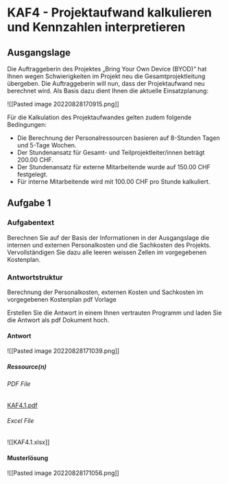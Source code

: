 # KAF4 - Projektaufwand kalkulieren und Kennzahlen interpretieren

## Ausgangslage
Die Auftraggeberin des Projektes „Bring Your Own Device (BYOD)“ hat Ihnen wegen Schwierigkeiten im Projekt neu die Gesamtprojektleitung übergeben. Die Auftraggeberin will nun, dass der Projektaufwand neu berechnet wird. Als Basis dazu dient Ihnen die aktuelle Einsatzplanung:

![[Pasted image 20220828170915.png]]

Für die Kalkulation des Projektaufwandes gelten zudem folgende Bedingungen:

- Die Berechnung der Personalressourcen basieren auf 8-Stunden Tagen und 5-Tage Wochen.
- Der Stundenansatz für Gesamt- und Teilprojektleiter/innen beträgt 200.00 CHF.
- Der Stundenansatz für externe Mitarbeitende wurde auf 150.00 CHF festgelegt.
- Für interne Mitarbeitende wird mit 100.00 CHF pro Stunde kalkuliert.

## Aufgabe 1
### Aufgabentext
Berechnen Sie auf der Basis der Informationen in der Ausgangslage die internen und externen Personalkosten und die Sachkosten des Projekts. Vervollständigen Sie dazu alle leeren weissen Zellen im vorgegebenen Kostenplan.

### Antwortstruktur
Berechnung der Personalkosten, externen Kosten und Sachkosten im vorgegebenen Kostenplan pdf Vorlage

Erstellen Sie die Antwort in einem Ihnen vertrauten Programm und laden Sie die Antwort als pdf Dokument hoch.

#### Antwort
![[Pasted image 20220828171039.png]]

##### Ressource(n)
###### PDF File
[KAF4.1.pdf](x-media/KAF4.1.pdf)

###### Excel File
![[KAF4.1.xlsx]]

#### Musterlösung
![[Pasted image 20220828171056.png]]

